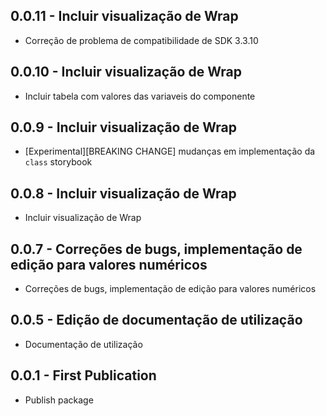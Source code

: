 ## 0.0.11 - Incluir visualização de Wrap 
- Correção de problema de compatibilidade de SDK 3.3.10

## 0.0.10 - Incluir visualização de Wrap
- Incluir tabela com valores das variaveis do componente

## 0.0.9 - Incluir visualização de Wrap 
- [Experimental][BREAKING CHANGE] mudanças em implementação da `class` storybook

## 0.0.8 - Incluir visualização de Wrap 
- Incluir visualização de Wrap

## 0.0.7 - Correções de bugs, implementação de edição para valores numéricos
- Correções de bugs, implementação de edição para valores numéricos

## 0.0.5 - Edição de documentação de utilização
- Documentação de utilização

## 0.0.1 - First Publication
- Publish package 

